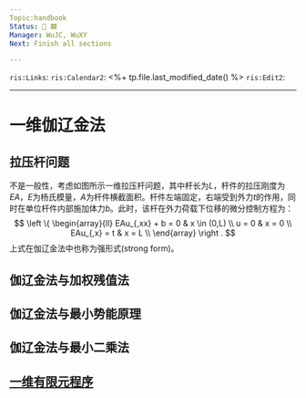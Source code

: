 ```yaml
---
Topic:handbook
Status: 📝 🟩
Manager: WuJC, WuXY
Next: Finish all sections

---
```

`ris:Links`:
`ris:Calendar2`: <%+ tp.file.last_modified_date() %>
`ris:Edit2`:

---

# 一维伽辽金法
## 拉压杆问题
不是一般性，考虑如图所示一维拉压杆问题，其中杆长为$L$，杆件的拉压刚度为$EA$，$E$为杨氏模量，$A$为杆件横截面积。杆件左端固定，右端受到外力$t$的作用，同时在单位杆件内部施加体力$b$。此时，该杆在外力荷载下位移的微分控制方程为：
$$
\left \{
\begin{array}{ll}
    EAu_{,xx} + b = 0 & x \in (0,L) \\
    u = 0             & x = 0 \\
    EAu_{,x} = t      & x = L \\
\end{array}
\right .
$$
上式在伽辽金法中也称为强形式(strong form)。
## 伽辽金法与加权残值法
## 伽辽金法与最小势能原理
## 伽辽金法与最小二乘法
## [一维有限元程序](file:///~/program/fem1d/main.jl)